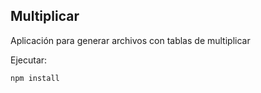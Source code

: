 ## Multiplicar

Aplicación para generar archivos con tablas de multiplicar

Ejecutar:

```
npm install
```